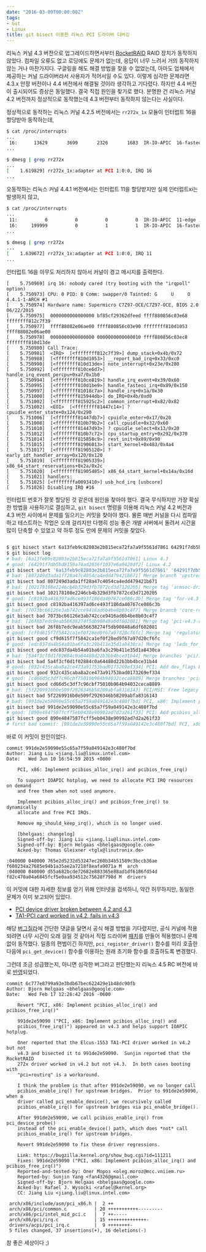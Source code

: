 ```yaml
---
date: "2016-03-09T00:00:00Z"
tags:
- Git
- Linux
title: git bisect 이용한 리눅스 PCI 드라이버 디버깅
---
```


리눅스 커널 4.3 버전으로 업그레이드하면서부터 [RocketRAID][rocketraid] RAID 장치가 동작하지 않았다. 컴파일 오류도 없고 로딩에도 문제가 없는데, 응답이 너무 느려서 거의 동작하지 않는 거나 마찬가지다. 구글링을 해도 해결 방법을 찾을 수 없었는데, 아마도 업체에서 제공하는 커널 드라이버라서 사용자가 적어서일 수도 있다. 이렇게 심각한 문제라면 4.3.x 안정 버전이나 4.4 버전에서 해결될 것이라 생각하고 기다렸다. 하지만 4.4 버전이 출시되어도 증상은 동일했다. 결국 직접 원인을 찾기로 했다. 분명한 건 리눅스 커널 4.2 버전까지 정상적으로 동작했는데 4.3 버전부터 동작하지 않는다는 사실이다.

정상적으로 동작하는 리눅스 커널 4.2.5 버전에서는 `rr272x_1x` 모듈이 인터럽트 16을 할당받아 동작하는데,

```sh
$ cat /proc/interrupts
...
 16:      13629       3699       2326       1683  IR-IO-APIC  16-fasteoi   ehci_hcd:usb1, rr272x_1x
...

$ dmesg | grep rr272x
...
[    1.619829] rr272x_1x:adapter at PCI 1:0:0, IRQ 16
...
```

오동작하는 리눅스 커널 4.4.1 버전에서는 인터럽트 11을 할당받지만 실제 인터럽트xi는 발생하지 않고,

```sh
$ cat /proc/interrupts
...
 11:          0          0          0          0  IR-IO-APIC  11-edge      rr272x_1x
 16:     199999          0          1          1  IR-IO-APIC  16-fasteoi   ehci_hcd:usb1
...

$ dmesg | grep rr272x
...
[    1.639672] rr272x_1x:adapter at PCI 1:0:0, IRQ 11
...
```

인터럽트 16을 아무도 처리하지 않아서 커널이 경고 메시지를 출력한다.

```
[    5.750969] irq 16: nobody cared (try booting with the "irqpoll" option)
[    5.750973] CPU: 0 PID: 0 Comm: swapper/0 Tainted: G     U     O    4.4.1-1-ARCH #1
[    5.750974] Hardware name: Supermicro C7Z97-OCE/C7Z97-OCE, BIOS 2.0 06/22/2015
[    5.750975]  0000000000000000 bf85cf29362dfeed ffff880856c03e68 ffffffff812c7f39
[    5.750977]  ffff88082e06ae00 ffff880856c03e90 ffffffff810d1053 ffff88082e06ae00
[    5.750978]  0000000000000000 0000000000000010 ffff880856c03ec8 ffffffff810d13de
[    5.750980] Call Trace:
[    5.750981]  <IRQ>  [<ffffffff812c7f39>] dump_stack+0x4b/0x72
[    5.750988]  [<ffffffff810d1053>] __report_bad_irq+0x33/0xc0
[    5.750990]  [<ffffffff810d13de>] note_interrupt+0x23e/0x280
[    5.750992]  [<ffffffff810ce6d7>] handle_irq_event_percpu+0xa7/0x1b0
[    5.750994]  [<ffffffff810ce819>] handle_irq_event+0x39/0x60
[    5.750995]  [<ffffffff810d1be9>] handle_fasteoi_irq+0x89/0x150
[    5.750997]  [<ffffffff81018c7a>] handle_irq+0x1a/0x30
[    5.751000]  [<ffffffff815944db>] do_IRQ+0x4b/0xd0
[    5.751002]  [<ffffffff815925c2>] common_interrupt+0x82/0x82
[    5.751002]  <EOI>  [<ffffffff81447c14>] ? cpuidle_enter_state+0x124/0x290
[    5.751006]  [<ffffffff81447db7>] cpuidle_enter+0x17/0x20
[    5.751008]  [<ffffffff810b79b2>] call_cpuidle+0x32/0x60
[    5.751010]  [<ffffffff81447d93>] ? cpuidle_select+0x13/0x20
[    5.751012]  [<ffffffff810b7c72>] cpu_startup_entry+0x292/0x370
[    5.751014]  [<ffffffff815858c9>] rest_init+0x89/0x90
[    5.751015]  [<ffffffff81906013>] start_kernel+0x483/0x4a4
[    5.751017]  [<ffffffff81905120>] ? early_idt_handler_array+0x120/0x120
[    5.751019]  [<ffffffff81905339>] x86_64_start_reservations+0x2a/0x2c
[    5.751020]  [<ffffffff81905485>] x86_64_start_kernel+0x14a/0x16d
[    5.751021] handlers:
[    5.751025] [<ffffffffa0093410>] usb_hcd_irq [usbcore]
[    5.751026] Disabling IRQ #16
```

인터럽트 번호가 잘못 할당된 것 같은데 원인을 찾아야 했다. 결국 무식하지만 가장 확실한 방법을 사용하기로 결심하고, `git bisect` 명령을 이용해 리눅스 커널 4.2 버전과 4.3 버전 사이에서 문제를 일으키는 커밋을 찾아야 했다. 물론 매번 커널을 다시 컴파일하고 테스트하는 작업은 오래 걸리지만 다행히 성능 좋은 개발 서버에서 돌려서 시간을 많이 단축할 수 있었고 약 하루 정도 만에 문제의 커밋을 찾았다.

```sh

$ git bisect start 6a13feb9c82803e2b815eca72fa7a9f5561d7861 64291f7db5bd8150a74ad2036f1037e6a0428df2
$ git bisect log
# bad: [6a13feb9c82803e2b815eca72fa7a9f5561d7861] Linux 4.3
# good: [64291f7db5bd8150a74ad2036f1037e6a0428df2] Linux 4.2
git bisect start '6a13feb9c82803e2b815eca72fa7a9f5561d7861' '64291f7db5bd8150a74ad2036f1037e6a0428df2'
# bad: [807249d3ada1ff28a47c4054ca4edd479421b671] Merge branch 'upstream' of git://git.linux-mips.org/pub/scm/ralf/upstream-linus
git bisect bad 807249d3ada1ff28a47c4054ca4edd479421b671
# bad: [102178108e2246cb4b329d3fb7872cd3d7120205] Merge tag 'armsoc-drivers' of git://git.kernel.org/pub/scm/linux/kernel/git/arm/arm-soc
git bisect bad 102178108e2246cb4b329d3fb7872cd3d7120205
# good: [c8192ba416397ad6ce493f186da40767ce086c3b] Merge tag 'for-v4.3' of git://git.kernel.org/pub/scm/linux/kernel/git/sre/linux-power-supply
git bisect good c8192ba416397ad6ce493f186da40767ce086c3b
# bad: [7073bc66126e3ab742cce9416ad6b4be8b03c4f7] Merge branch 'core-rcu-for-linus' of git://git.kernel.org/pub/scm/linux/kernel/git/tip/tip
git bisect bad 7073bc66126e3ab742cce9416ad6b4be8b03c4f7
# bad: [26f8b7edc9eab56638274f5db90848a6df602081] Merge tag 'pci-v4.3-changes' of git://git.kernel.org/pub/scm/linux/kernel/git/helgaas/pci
git bisect bad 26f8b7edc9eab56638274f5db90848a6df602081
# good: [cf9d615f7f5842ca1ef0f28ed9f67a97d20cf6fc] Merge tag 'regulator-v4.3' of git://git.kernel.org/pub/scm/linux/kernel/git/broonie/regulator
git bisect good cf9d615f7f5842ca1ef0f28ed9f67a97d20cf6fc
# good: [edc837da4b54a01ba6fa3c29b411e35d1a8430ca] Merge tag 'leds_for_4.3' of git://git.kernel.org/pub/scm/linux/kernel/git/j.anaszewski/linux-leds
git bisect good edc837da4b54a01ba6fa3c29b411e35d1a8430ca
# bad: [5a4f3cf0d1f02884c0a64488d22b3bb4bce31b44] Merge branches 'pci/irq', 'pci/misc', 'pci/resource' and 'pci/virtualization' into next
git bisect bad 5a4f3cf0d1f02884c0a64488d22b3bb4bce31b44
# good: [932c435caba8a2ce473a91753bad0173269ef334] PCI: Add dev_flags bit to access VPD through function 0
git bisect good 932c435caba8a2ce473a91753bad0173269ef334
# good: [cd66d5c3df7c96cbf75010b964b94032ceca8889] Merge branches 'pci/host-designware', 'pci/host-xgene' and 'pci/host-xilinx' into next
git bisect good cd66d5c3df7c96cbf75010b964b94032ceca8889
# bad: [5f2269916b0e509f2926346b58209abfa8316143] PCI/MSI: Free legacy IRQ when enabling MSI/MSI-X
git bisect bad 5f2269916b0e509f2926346b58209abfa8316143
# bad: [991de2e59090e55c65a7f59a049142e3c480f7bd] PCI, x86: Implement pcibios_alloc_irq() and pcibios_free_irq()
git bisect bad 991de2e59090e55c65a7f59a049142e3c480f7bd
# good: [890e4847587fcff5eb0438e90992ad7d2a261f33] PCI: Add pcibios_alloc_irq() and pcibios_free_irq()
git bisect good 890e4847587fcff5eb0438e90992ad7d2a261f33
# first bad commit: [991de2e59090e55c65a7f59a049142e3c480f7bd] PCI, x86: Implement pcibios_alloc_irq() and pcibios_free_irq()
```

바로 이 커밋이 원인이었다.

```
commit 991de2e59090e55c65a7f59a049142e3c480f7bd
Author: Jiang Liu <jiang.liu@linux.intel.com>
Date:   Wed Jun 10 16:54:59 2015 +0800

    PCI, x86: Implement pcibios_alloc_irq() and pcibios_free_irq()

    To support IOAPIC hotplug, we need to allocate PCI IRQ resources on demand
    and free them when not used anymore.

    Implement pcibios_alloc_irq() and pcibios_free_irq() to dynamically
    allocate and free PCI IRQs.

    Remove mp_should_keep_irq(), which is no longer used.

    [bhelgaas: changelog]
    Signed-off-by: Jiang Liu <jiang.liu@linux.intel.com>
    Signed-off-by: Bjorn Helgaas <bhelgaas@google.com>
    Acked-by: Thomas Gleixner <tglx@linutronix.de>

:040000 040000 765e2d5232d53247ec260b34b51589c3bccb36ae f680234a27685e94b1a35ae2a7218f8eafa9071a M	arch
:040000 040000 d55a682bcde72682e883365e88ad1df6186fd54d f82c470a04a6845fcf5e0aa934512c75628f798d M	drivers
```

이 커밋에 대한 자세한 정보를 얻기 위해 인터넷을 검색하니, 약간 허무하지만, 동일한 문제가 이미 보고되어 있었다.

* [PCI device driver broken between 4.2 and 4.3][bug-ml]  
* [TA1-PCI card worked in v4.2, fails in v4.3][bug-bz]

해당 [버그질라][bug-bz]에 간단한 댓글을 달면서 공식 해결 방법을 기다렸지만, 공식 커널에 적용되려면 너무 시간이 오래 걸릴 것 같아서 직접 드라이버 [패치][bug-patch]를 만들어 적용했더니 문제없이 동작했다. 일종의 편법이긴 하지만, `pci_register_driver()` 함수를 미리 호출한 다음에 `pci_get_device()` 함수를 이용하는 원래 초기화 함수를 호출하도록 변경했다.

그런데 조금 성급했는지, 아니면 심각한 버그라고 판단했는지 리눅스 4.5 RC 버전에 바로 [반영][bug-commit]되었다.

```
commit 6c777e8799a93e3bdb67bec622429e1b48dc90fb
Author: Bjorn Helgaas <bhelgaas@google.com>
Date:   Wed Feb 17 12:26:42 2016 -0600

    Revert "PCI, x86: Implement pcibios_alloc_irq() and pcibios_free_irq()"

    991de2e59090 ("PCI, x86: Implement pcibios_alloc_irq() and
    pcibios_free_irq()") appeared in v4.3 and helps support IOAPIC hotplug.

    Олег reported that the Elcus-1553 TA1-PCI driver worked in v4.2 but not
    v4.3 and bisected it to 991de2e59090.  Sunjin reported that the RocketRAID
    272x driver worked in v4.2 but not v4.3.  In both cases booting with
    "pci=routirq" is a workaround.

    I think the problem is that after 991de2e59090, we no longer call
    pcibios_enable_irq() for upstream bridges.  Prior to 991de2e59090, when a
    driver called pci_enable_device(), we recursively called
    pcibios_enable_irq() for upstream bridges via pci_enable_bridge().

    After 991de2e59090, we call pcibios_enable_irq() from pci_device_probe()
    instead of the pci_enable_device() path, which does *not* call
    pcibios_enable_irq() for upstream bridges.

    Revert 991de2e59090 to fix these driver regressions.

    Link: https://bugzilla.kernel.org/show_bug.cgi?id=111211
    Fixes: 991de2e59090 ("PCI, x86: Implement pcibios_alloc_irq() and pcibios_free_irq()")
    Reported-and-tested-by: Олег Мороз <oleg.moroz@mcc.vniiem.ru>
    Reported-by: Sunjin Yang <fan4326@gmail.com>
    Signed-off-by: Bjorn Helgaas <bhelgaas@google.com>
    Acked-by: Rafael J. Wysocki <rafael@kernel.org>
    CC: Jiang Liu <jiang.liu@linux.intel.com>

 arch/x86/include/asm/pci_x86.h |  2 ++
 arch/x86/pci/common.c          | 20 +++++++++++---------
 arch/x86/pci/intel_mid_pci.c   |  7 ++-----
 arch/x86/pci/irq.c             | 15 ++++++++++++++-
 drivers/acpi/pci_irq.c         |  9 ++++++++-
 5 files changed, 37 insertions(+), 16 deletions(-)
```

참 좋은 세상이다 ;)

[rocketraid]: http://www.highpoint-tech.com/USA_new/series_rr272x_configuration.htm
[bug-ml]: http://www.spinics.net/lists/linux-pci/msg48507.html
[bug-bz]: https://bugzilla.kernel.org/show_bug.cgi?id=111211
[bug-patch]: https://gist.github.com/lethean/e2e53ca15b1c97cee45a
[bug-commit]: https://git.kernel.org/cgit/linux/kernel/git/torvalds/linux.git/commit/?id=6c777e8799a93e3bdb67bec622429e1b48dc90fb
